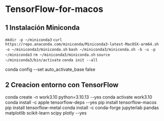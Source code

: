 # TensorFlow-for-macos

## 1 Instalación Miniconda
`mkdir -p ~/miniconda3`
`curl https://repo.anaconda.com/miniconda/Miniconda3-latest-MacOSX-arm64.sh -o ~/miniconda3/miniconda.sh`
`bash ~/miniconda3/miniconda.sh -b -u -p ~/miniconda3`
`rm ~/miniconda3/miniconda.sh`
`source ~/miniconda3/bin/activate`
`conda init --all`

conda config --set auto_activate_base false

## 2 Creacion entorno con TensorFlow
conda create -n work3.10 python=3.10.13 --yes
conda activate work3.10
conda install -c apple tensorflow-deps --yes
pip install tensorflow-macos
pip install tensorflow-metal
conda install -c conda-forge jupyterlab pandas matplotlib scikit-learn scipy plotly --yes

